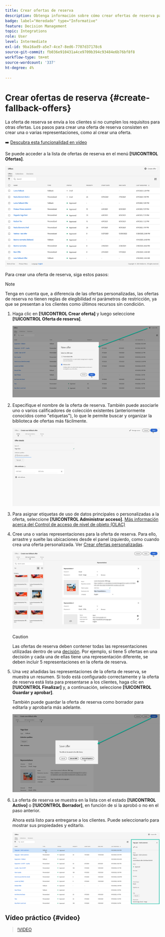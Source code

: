```yaml
---
title: Crear ofertas de reserva
description: Obtenga información sobre cómo crear ofertas de reserva para mostrarlas a los clientes que no cumplen los requisitos para ninguna oferta
badge: label="Heredado" type="Informative"
feature: Decision Management
topic: Integrations
role: User
level: Intermediate
exl-id: 9ba16ad9-a5e7-4ce7-8ed6-7707d37178c6
source-git-commit: fb036e910431a4ce9709b394c93484e6b76bf8f8
workflow-type: tm+mt
source-wordcount: '337'
ht-degree: 4%

---
```


# Crear ofertas de reserva {#create-fallback-offers}

La oferta de reserva se envía a los clientes si no cumplen los requisitos para otras ofertas. Los pasos para crear una oferta de reserva consisten en crear una o varias representaciones, como al crear una oferta.

➡️ [Descubra esta funcionalidad en vídeo](#video)

Se puede acceder a la lista de ofertas de reserva en el menú **[!UICONTROL Ofertas]**.

![](../assets/offers_list.png)

Para crear una oferta de reserva, siga estos pasos:

>[!NOTE]
>
>Tenga en cuenta que, a diferencia de las ofertas personalizadas, las ofertas de reserva no tienen reglas de elegibilidad ni parámetros de restricción, ya que se presentan a los clientes como últimos recursos sin condición.

1. Haga clic en **[!UICONTROL Crear oferta]** y luego seleccione **[!UICONTROL Oferta de reserva]**.

   ![](../assets/create_fallback.png)

1. Especifique el nombre de la oferta de reserva. También puede asociarle uno o varios calificadores de colección existentes (anteriormente conocidos como &quot;etiquetas&quot;), lo que le permite buscar y organizar la biblioteca de ofertas más fácilmente.

   ![](../assets/fallback_details.png)

1. Para asignar etiquetas de uso de datos principales o personalizadas a la oferta, seleccione **[!UICONTROL Administrar acceso]**. [Más información acerca del Control de acceso de nivel de objeto (OLAC)](../../administration/object-based-access.md)

1. Cree una o varias representaciones para la oferta de reserva. Para ello, arrastre y suelte las ubicaciones desde el panel izquierdo, como cuando crea una oferta personalizada. Ver [Crear ofertas personalizadas](../offer-library/creating-personalized-offers.md).

   ![](../assets/fallback_content.png)

   >[!CAUTION]
   >
   >Las ofertas de reserva deben contener todas las representaciones utilizadas dentro de una [decisión](../offer-activities/create-offer-activities.md). Por ejemplo, si tiene 5 ofertas en una decisión y cada una de ellas tiene una representación diferente, se deben incluir 5 representaciones en la oferta de reserva.

1. Una vez añadidas las representaciones de la oferta de reserva, se muestra un resumen. Si todo está configurado correctamente y la oferta de reserva está lista para presentarse a los clientes, haga clic en **[!UICONTROL Finalizar]** y, a continuación, seleccione **[!UICONTROL Guardar y aprobar]**.

   También puede guardar la oferta de reserva como borrador para editarla y aprobarla más adelante.

   ![](../assets/fallback_review.png)

1. La oferta de reserva se muestra en la lista con el estado **[!UICONTROL Activo]** o **[!UICONTROL Borrador]**, en función de si la aprobó o no en el paso anterior.

   Ahora está listo para entregarse a los clientes. Puede seleccionarlo para mostrar sus propiedades y editarlo. <!-- no suppression? -->

   ![](../assets/fallback_created.png)

## Vídeo práctico {#video}

>[!VIDEO](https://video.tv.adobe.com/v/341344?quality=12&captions=spa)

